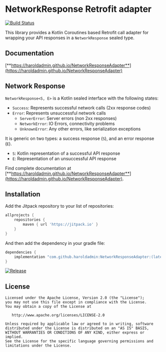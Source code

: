 # NetworkResponse Retrofit adapter

[![Build Status](https://github.com/haroldadmin/networkresponseadapter/workflows/CI/badge.svg)](https://github.com/haroldadmin/networkresponseadapter/actions)

This library provides a Kotlin Coroutines based Retrofit call adapter for wrapping your API responses in
a `NetworkResponse` sealed type.

## Documentation

[**https://haroldadmin.github.io/NetworkResponseAdapter**](https://haroldadmin.github.io/NetworkResponseAdapter)

## Network Response

`NetworkResponse<S, E>` is a Kotlin sealed interface with the following states:

- `Success`: Represents successful network calls (2xx response codes)
- `Error`: Represents unsuccessful network calls
  - `ServerError`: Server errors (non 2xx responses)
  - `NetworkError`: IO Errors, connectivity problems
  - `UnknownError`: Any other errors, like serialization exceptions

It is generic on two types: a success response (`S`), and an error response (`E`).

- `S`: Kotlin representation of a successful API response
- `E`: Representation of an unsuccessful API response

Find complete documentation at [**https://haroldadmin.github.io/NetworkResponseAdapter**](https://haroldadmin.github.io/NetworkResponseAdapter).

## Installation

Add the Jitpack repository to your list of repositories:

```groovy
allprojects {
    repositories {
        maven { url 'https://jitpack.io' }
    }
}
```

And then add the dependency in your gradle file:

```groovy
dependencies {
    implementation "com.github.haroldadmin:NetworkResponseAdapter:(latest-version)"
}
```

[![Release](https://jitpack.io/v/haroldadmin/NetworkResponseAdapter.svg)](https://jitpack.io/#haroldadmin/NetworkResponseAdapter)

## License

```text
Licensed under the Apache License, Version 2.0 (the "License");
you may not use this file except in compliance with the License.
You may obtain a copy of the License at

   http://www.apache.org/licenses/LICENSE-2.0

Unless required by applicable law or agreed to in writing, software
distributed under the License is distributed on an "AS IS" BASIS,
WITHOUT WARRANTIES OR CONDITIONS OF ANY KIND, either express or implied.
See the License for the specific language governing permissions and
limitations under the License.
```
